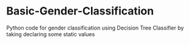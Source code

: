 # Basic-Gender-Classification
Python code for gender classification using Decision Tree Classifier by taking declaring some static values
